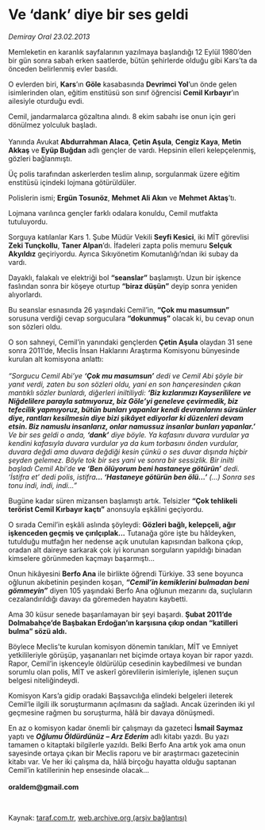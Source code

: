 # Ve ‘dank’ diye bir ses geldi

*Demiray Oral 23.02.2013*

<div class="yazi"><p>Memleketin en karanlık sayfalarının yazılmaya başlandığı 12 Eylül 1980’den bir gün sonra sabah erken saatlerde, bütün şehirlerde olduğu gibi Kars’ta da önceden belirlenmiş evler basıldı.</p>
<p>O evlerden biri, <b>Kars</b>’ın <b>Göle</b> kasabasında <b>Devrimci Yol</b>’un önde gelen isimlerinden olan, eğitim enstitüsü son sınıf öğrencisi <b>Cemil Kırbayır</b>’ın ailesiyle oturduğu evdi.</p>
<p>Cemil, jandarmalarca gözaltına alındı. 8 ekim sabahı ise onun için geri dönülmez yolculuk başladı.<br/><br/>Yanında Avukat <b>Abdurrahman Alaca</b>, <b>Çetin Aşula</b>, <b>Cengiz Kaya</b>, <b>Metin Akkaş</b> ve <b>Eyüp Buğdan</b> adlı gençler de vardı. Hepsinin elleri kelepçelenmiş, gözleri bağlanmıştı.</p>
<p>Üç polis tarafından askerlerden teslim alınıp, sorgulanmak üzere eğitim enstitüsü içindeki lojmana götürüldüler.</p>
<p>Polislerin ismi; <b>Ergün Tosunöz</b>, <b>Mehmet Ali Akın</b> ve <b>Mehmet Aktaş</b>’tı.</p>
<p>Lojmana varılınca gençler farklı odalara konuldu, Cemil mutfakta tutuluyordu.</p>
<p>Sorguya katılanlar Kars 1. Şube Müdür Vekili <b>Seyfi Kesici</b>, iki MİT görevlisi <b>Zeki Tunçkollu</b>, <b>Taner Alpan</b>’dı. İfadeleri zapta polis memuru <b>Selçuk Akyıldız</b> geçiriyordu. Ayrıca Sıkıyönetim Komutanlığı’ndan iki subay da vardı.</p>
<p>Dayaklı, falakalı ve elektriği bol <b>“seanslar”</b> başlamıştı. Uzun bir işkence faslından sonra bir köşeye oturtup <b>“biraz düşün”</b> deyip sonra yeniden alıyorlardı.</p>
<p>Bu seanslar esnasında 26 yaşındaki Cemil’in, <b>“Çok mu masumsun”</b> sorusuna verdiği cevap sorguculara <b>“dokunmuş”</b> olacak ki, bu cevap onun son sözleri oldu.</p>
<p>O son sahneyi, Cemil’in yanındaki gençlerden <b>Çetin Aşula</b> olaydan 31 sene sonra 2011’de, Meclis İnsan Haklarını Araştırma Komisyonu bünyesinde kurulan alt komisyona anlattı:<br/><br/><i>“Sorgucu Cemil Abi’ye <b>‘Çok mu masumsun’</b> dedi ve Cemil Abi şöyle bir yanıt verdi, zaten bu son sözleri oldu, yani en son hançeresinden çıkan mantıklı sözler bunlardı, diğerleri iniltiliydi: <b>‘Biz kızlarımızı Kayserililere ve Niğdelilere parayla satmıyoruz, biz Göle’yi geneleve çevirmedik, biz tefecilik yapmıyoruz, bütün bunları yapanlar kendi devranlarını sürsünler diye, rantları kesilmesin diye bizi şikâyet ediyorlar ki düzenleri devam etsin. Biz namuslu insanlarız, onlar namussuz insanlar bunları yapanlar.’</b> Ve bir ses geldi o anda, <b>‘dank’</b> diye böyle. Ya kafasını duvara vurdular ya kendini kafasıyla duvara vurdular ya da kum torbasını önden vurdular, duvara değdi ama duvara değdiği kesin çünkü o ses duvar dışında hiçbir şeyden gelemez. Böyle tok bir ses yani ve sonra bir sessizlik. Bir inilti başladı Cemil Abi’de <b>ve ‘Ben ölüyorum beni hastaneye götürün’</b> dedi. ‘İstifra et’ dedi polis, istifra<b>... ‘Hastaneye götürün ben ölü...’</b> (...) Sonra ses tonu indi, indi, indi...”</i></p>
<p>Bugüne kadar süren mizansen başlamıştı artık. Telsizler <b>“Çok tehlikeli terörist Cemil Kırbayır kaçtı”</b> anonsuyla eşkâlini geçiyordu.</p>
<p>O sırada Cemil’in eşkâli aslında şöyleydi: <b>Gözleri bağlı, kelepçeli, ağır işkenceden geçmiş ve çırılçıplak...</b> Tutanağa göre işte bu hâldeyken, tutulduğu mutfağın her nedense açık unutulan kapısından balkona çıkıp, oradan alt daireye sarkarak çok iyi korunan sorguların yapıldığı binadan kimselere görünmeden kaçmayı başarmıştı...</p>
<p>Onun hikâyesini <b>Berfo Ana</b> ile birlikte öğrendi Türkiye. 33 sene boyunca oğlunun akıbetinin peşinden koşan, <b><i>“Cemil’in kemiklerini bulmadan beni gömmeyin”</i></b> diyen 105 yaşındaki Berfo Ana oğlunun mezarını da, suçluların cezalandırıldığı davayı da göremeden hayatını kaybetti.</p>
<p>Ama 30 küsur senede başarılamayan bir şeyi başardı. <b>Şubat 2011’de Dolmabahçe’de Başbakan Erdoğan’ın karşısına çıkıp ondan “katilleri bulma” sözü aldı.</b></p>
<p>Böylece Meclis’te kurulan komisyon dönemin tanıkları, MİT ve Emniyet yetkilileriyle görüşüp, yaşananları net biçimde ortaya koyan bir rapor yazdı. Rapor, Cemil’in işkenceyle öldürülüp cesedinin kaybedilmesi ve bundan sorumlu olan polis, MİT ve askerî görevlilerin isimleriyle, işlenen suçun belgesi niteliğindeydi.</p>
<p>Komisyon Kars’a gidip oradaki Başsavcılığa elindeki belgeleri ileterek Cemil’le ilgili ilk soruşturmanın açılmasını da sağladı. Ancak üzerinden iki yıl geçmesine rağmen bu soruşturma, hâlâ bir davaya dönüşmedi. </p>
<p>En az o komisyon kadar önemli bir çalışmayı da gazeteci <b>İsmail Saymaz</b> yaptı ve <b><i>Oğlumu Öldürdünüz – Arz Ederim</i></b> adlı kitabı yazdı. Bu yazı tamamen o kitaptaki bilgilerle yazıldı. Belki Berfo Ana artık yok ama onun sayesinde ortaya çıkan bir Meclis raporu ve bir araştırmacı gazetecinin kitabı var. Ve her iki çalışma da, hâlâ birçoğu hayatta olduğu saptanan Cemil’in katillerinin hep ensesinde olacak...<br/><br/><strong>oraldem@gmail.com</strong></p>
<p> </p>
</div>

Kaynak: [taraf.com.tr](http://www.taraf.com.tr/demiray-oral/makale-ve-dank-diye-bir-ses-geldi.htm), [web.archive.org (arşiv bağlantısı)](http://web.archive.org/web/20131102172439/http://www.taraf.com.tr/demiray-oral/makale-ve-dank-diye-bir-ses-geldi.htm)
